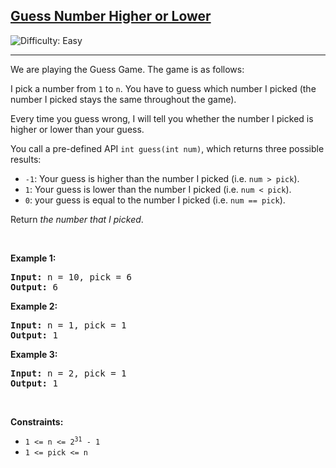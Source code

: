 <h2><a href="https://leetcode.com/problems/guess-number-higher-or-lower">Guess Number Higher or Lower</a></h2> <img src='https://img.shields.io/badge/Difficulty-Easy-brightgreen' alt='Difficulty: Easy' /><hr><p>We are playing the Guess Game. The game is as follows:</p>

<p>I pick a number from <code>1</code> to <code>n</code>. You have to guess which number I picked (the number I picked stays the same throughout the game).</p>

<p>Every time you guess wrong, I will tell you whether the number I picked is higher or lower than your guess.</p>

<p>You call a pre-defined API <code>int guess(int num)</code>, which returns three possible results:</p>

<ul>
	<li><code>-1</code>: Your guess is higher than the number I picked (i.e. <code>num &gt; pick</code>).</li>
	<li><code>1</code>: Your guess is lower than the number I picked (i.e. <code>num &lt; pick</code>).</li>
	<li><code>0</code>: your guess is equal to the number I picked (i.e. <code>num == pick</code>).</li>
</ul>

<p>Return <em>the number that I picked</em>.</p>

<p>&nbsp;</p>
<p><strong class="example">Example 1:</strong></p>

<pre>
<strong>Input:</strong> n = 10, pick = 6
<strong>Output:</strong> 6
</pre>

<p><strong class="example">Example 2:</strong></p>

<pre>
<strong>Input:</strong> n = 1, pick = 1
<strong>Output:</strong> 1
</pre>

<p><strong class="example">Example 3:</strong></p>

<pre>
<strong>Input:</strong> n = 2, pick = 1
<strong>Output:</strong> 1
</pre>

<p>&nbsp;</p>
<p><strong>Constraints:</strong></p>

<ul>
	<li><code>1 &lt;= n &lt;= 2<sup>31</sup> - 1</code></li>
	<li><code>1 &lt;= pick &lt;= n</code></li>
</ul>

